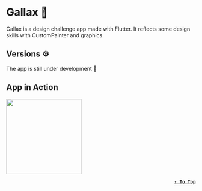 # Gallax 🌌
Gallax is a design challenge app made with Flutter. It reflects some design skills with CustomPainter and graphics.

## Versions ⚙
The app is still under development :construction:



## App in Action
<img src="https://github.com/Hossam-Sayed/gallax/assets/83096913/c82d149e-0a21-4a27-8043-860ecb49809d" width="200"/>

<div align=right>

**[`↑ To Top`](#top)**
</div>

